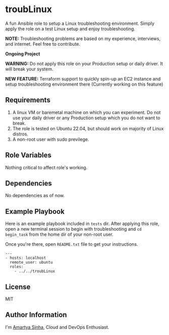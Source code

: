 troubLinux
=========

A fun Ansible role to setup a Linux troubleshooting environment. Simply apply the role on a test Linux setup and enjoy troubleshooting.

**NOTE:** Troubleshooting problems are based on my experience, interviews, and internet. Feel free to contribute.

**Ongoing Project**

**WARNING:** Do not apply this role on your Production setup or daily driver. It will break your system.  

**NEW FEATURE:** Terraform support to quickly spin-up an EC2 instance and setup troubleshooting environment there (Currently working on this feature)

Requirements
------------

1. A linux VM or baremetal machine on which you can experiment. Do not use your daily driver or any Production setup which you do not want to break.
2. The role is tested on Ubuntu 22.04, but should work on majority of Linux distros.
3. A non-root user with sudo previlege.

Role Variables
--------------

Nothing critical to affect role's working.

Dependencies
------------

No dependencies as of now.

Example Playbook
----------------

Here is an example playbook included in `tests` dir. After applying this role, open a new terminal session to begin with troubleshooting and `cd begin_task` from the home dir of your non-root user.

Once you're there, open `README.txt` file to get your instructions.
```
---
- hosts: localhost
  remote_user: ubuntu
  roles:
    - ../../troubLinux
```

License
-------

MIT

Author Information
------------------

I'm [Amartya Sinha](https://github.com/amartyasinha), Cloud and DevOps Enthusiast.
